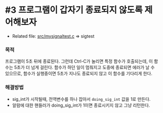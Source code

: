 # #3 프로그램이 갑자기 종료되지 않도록 제어해보자

* Related file: [src/mysignaltest.c](/signal/src/mysignaltest.c) => sigtest

### 목적

프로그램이 5초 뒤에 종료된다. 그런데 Ctrl-C가 눌리면 특정 함수가 호출되는데, 이 함수는 5초가 더 넘게 걸린다. 함수가 하던 일이 멈춰지고 도중에 종료되면 에러가 날 수 있으므로, 함수가 실행중이면 5초가 지나도 종료되지 않고 이 함수를 기다리게 한다.

### 해결방법

* sig_int가 시작될때, 전역변수를 하나 잡아서 `doing_sig_int` 값을 1로 만든다.
* 알람에 대한 핸들러가 doing_sig_int가 1이면 종료시키지 않고 그냥 리턴한다.